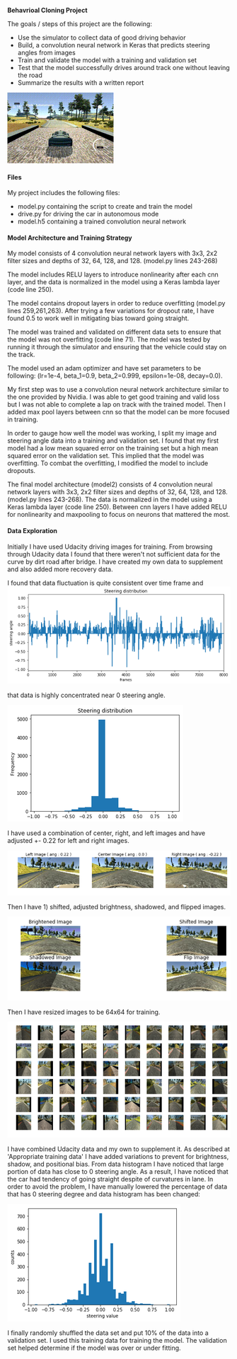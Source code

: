 **Behavrioal Cloning Project**

The goals / steps of this project are the following:
* Use the simulator to collect data of good driving behavior
* Build, a convolution neural network in Keras that predicts steering angles from images
* Train and validate the model with a training and validation set
* Test that the model successfully drives around track one without leaving the road
* Summarize the results with a written report

[image1]: ./img/steering_dist.png "Steering distribution"
[image2]: ./img/steering_hist.png "Steering Histogram"
[image3]: ./img/img.png "Image1"
[image4]: ./img/img_adj.png "Image2"
[image5]: ./img/image_adj.png "Image3"
[image6]: ./img/steering_adj.png "Steering New Histogram"
![image7](./img/originnet.gif)

#### Files
My project includes the following files:
* model.py containing the script to create and train the model
* drive.py for driving the car in autonomous mode
* model.h5 containing a trained convolution neural network 

#### Model Architecture and Training Strategy

My model consists of 4 convolution neural network layers with 3x3, 2x2 filter sizes and depths of 32, 64, 128, and 128. (model.py lines 243-268) 

The model includes RELU layers to introduce nonlinearity after each cnn layer, and the data is normalized in the model using a Keras lambda layer (code line 250). 

The model contains dropout layers in order to reduce overfitting (model.py lines 259,261,263). After trying a few variations for dropout rate, I have found 0.5 to work well in mitigating bias toward going straight. 

The model was trained and validated on different data sets to ensure that the model was not overfitting (code line 71). The model was tested by running it through the simulator and ensuring that the vehicle could stay on the track.

The model used an adam optimizer and have set parameters to be following: (lr=1e-4, beta_1=0.9, beta_2=0.999, epsilon=1e-08, decay=0.0). 

My first step was to use a convolution neural network architecture similar to the one provided by Nvidia. I was able to get good training and valid loss but I was not able to complete a lap on track with the trained model. Then I added max pool layers between cnn so that the model can be more focused in training. 

In order to gauge how well the model was working, I split my image and steering angle data into a training and validation set. I found that my first model had a low mean squared error on the training set but a high mean squared error on the validation set. This implied that the model was overfitting. To combat the overfitting, I modified the model to include dropouts. 

The final model architecture (model2) consists of 4 convolution neural network layers with 3x3, 2x2 filter sizes and depths of 32, 64, 128, and 128. (model.py lines 243-268). The data is normalized in the model using a Keras lambda layer (code line 250). Between cnn layers I have added RELU for nonlinearity and maxpooling to focus on neurons that mattered the most. 


#### Data Exploration

Initially I have used Udacity driving images for training. From browsing through Udacity data I found that there weren't not sufficient data for  the curve by dirt road after bridge. I have created my own data to supplement and also added more recovery data. 

I found that data fluctuation is quite consistent over time frame and 
![alt text][image1]

that  data is highly concentrated near 0 steering angle. 

![alt text][image2]

I have used a combination of center, right, and left images and have adjusted +- 0.22 for left and right images. 

![alt text][image3]

Then I have 1) shifted, adjusted brightness, shadowed, and flipped images. 

![alt text][image4]

Then I have resized images to be 64x64 for training.

![alt text][image5]


I have combined Udacity data and my own to supplement it. As described at 'Appropriate training data' I have added variations to prevent for brightness, shadow, and positional bias. From data histogram I have noticed that large portion of data has close to 0 steering angle. As a result, I have noticed that the car had tendency of going straight despite of curvatures in lane. In order to avoid the problem, I have manually lowered the percentage of data that has 0 steering degree and data histogram has been changed: 

![alt text][image6]

I finally randomly shuffled the data set and put 10% of the data into a validation set. I used this training data for training the model. The validation set helped determine if the model was over or under fitting. 


